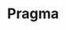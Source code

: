---
templateKey: 'home-page'
title: Pragma
meta_title: Home | Pragma
meta_description: >-
  Connecting Great People with Great Help.
heading: Connecting Great People with Great Help.
description: >-
  We give you details on help available in your area, now, via a mobile and web app filled with details on food pantries, shelters, transitional housing programs, and other services in your area, as well as detailed reviews and verification of each helping organization listed. 
  
offerings:
  blurbs:
    - image: /img/map.png
      text: >
        With easy-to-use maps, Pragma provides you with details about landmarks nearby your helping services. 
    - image: /img/search.png
      text: >
        Intuitive search for terms like 'breakfast', 'lunch', 'dinner', can guide you to the great help you deserve. 
    - image: /img/check_circle.png
      text: >
         Pragma will provide verified locations for each point of interest on our maps.
    - image: /img/shield_star.png
      text: >
        Reviews serve as proof positive that you're receiving great help when you want it.
        
testimonials:
  - author: Rachel Simpson
    quote: >-
      Donec scelerisque magna nec condimentum porttitor. Aliquam vel diam sed diam luctus pretium. 
      Sed quis egestas libero. Vestibulum nec venenatis ligula. 
  - author: Scout Sujyot
    quote: >-
      Fusce porttitor vulputate enim, nec blandit magna gravida et. Etiam et dignissim ligula. 
      Lorem ipsum dolor sit amet, consectetur adipiscing elit.
---